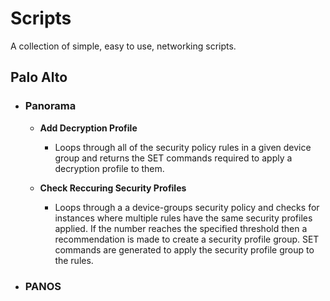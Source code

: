 # Scripts
A collection of simple, easy to use, networking scripts.

## Palo Alto
- ### Panorama
    - **Add Decryption Profile**
        - Loops through all of the security policy rules in a given device group and returns the SET commands required to apply a decryption profile to them.

    - **Check Reccuring Security Profiles**
        - Loops through a a device-groups security policy and checks for instances where multiple rules have the same security profiles applied. If the number reaches the specified threshold then a recommendation is made to create a security profile group.  SET commands are generated to apply the security profile group to the rules.
        
- ### PANOS